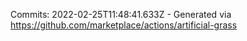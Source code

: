 Commits: 2022-02-25T11:48:41.633Z - Generated via https://github.com/marketplace/actions/artificial-grass
<br>
